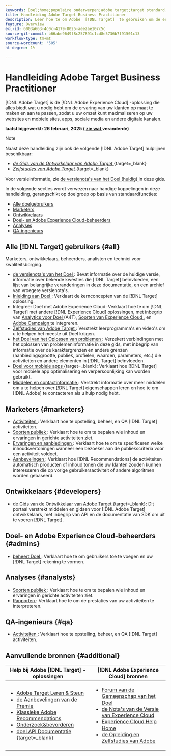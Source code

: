 ```yaml
---
keywords: Doel;home;populaire onderwerpen;adobe target;target standard;target premium;target documentation;adobe target documentation;praktische gids;gebruikershandleiding
title: Handleiding Adobe Target Business Practitioner
description: Leer hoe te om Adobe  [!DNL Target]  te gebruiken om de ervaring van uw klanten te personaliseren om opbrengst op uw Web en mobiele plaatsen, apps, en andere digitale kanalen te maximaliseren.
feature: Overview
exl-id: 6003a663-4c0c-4179-8025-aee2ae107c5c
source-git-commit: b66abe9649f8c257891c1cd8e5736b7f91501c13
workflow-type: tm+mt
source-wordcount: '505'
ht-degree: 1%

---
```


# Handleiding Adobe Target Business Practitioner

[!DNL Adobe Target] is de [!DNL Adobe Experience Cloud] -oplossing die alles biedt wat u nodig hebt om de ervaring van uw klanten op maat te maken en aan te passen, zodat u uw omzet kunt maximaliseren op uw websites en mobiele sites, apps, sociale media en andere digitale kanalen.

**laatst bijgewerkt: 26 februari, 2025 ( [ zie wat ](r-release-notes/doc-change.md) veranderde)**

>[!NOTE]
>
>Naast deze handleiding zijn ook de volgende [!DNL Adobe Target] hulplijnen beschikbaar:
>
>- [*de Gids van de Ontwikkelaar van Adobe Target* ](https://experienceleague.adobe.com/docs/target-dev/developer/overview.html) {target=_blank}
>- [*Zelfstudies van Adobe Target* ](https://experienceleague.adobe.com/docs/target-learn/tutorials/overview.html) {target=_blank}
>
>Voor versieinformatie, zie [ de versienota&#39;s van het Doel (huidig) ](/help/main/r-release-notes/release-notes.md) in deze gids.

In de volgende secties wordt verwezen naar handige koppelingen in deze handleiding, gerangschikt op doelgroep op basis van standaardfuncties:

- [Alle doelgebruikers](#all)
- [Marketers](#marketers)
- [Ontwikkelaars](#developers)
- [Doel- en Adobe Experience Cloud-beheerders](#admins)
- [Analyses](#analysts)
- [QA-ingenieurs](#qa)

## Alle [!DNL Target] gebruikers {#all}

Marketers, ontwikkelaars, beheerders, analisten en technici voor kwaliteitsborging.

- [ de versienota&#39;s van het Doel ](r-release-notes/release-notes.md): Bevat informatie over de huidige versie, informatie over bekende kwesties die [!DNL Target] beïnvloeden, een lijst van belangrijke veranderingen in deze documentatie, en een archief van vroegere versienota&#39;s.
- [ Inleiding aan Doel ](c-intro/intro.md): Verklaart de kernconcepten van de [!DNL Target] oplossing.
- Integreer Doel met Adobe Experience Cloud: Verklaart hoe te om [!DNL Target] met andere [!DNL Experience Cloud] oplossingen, met inbegrip van [ Analytics voor Doel ](/help/main/c-integrating-target-with-mac/a4t/a4t.md) (A4T), [ Soorten van Experience Cloud ](/help/main/c-integrating-target-with-mac/mmp.md), en [ Adobe Campaign ](/help/main/c-integrating-target-with-mac/campaign-and-target.md) te integreren.
- [ Zelfstudies van Adobe Target ](https://experienceleague.adobe.com/docs/target-learn/tutorials/overview.html): Verstrekt leerprogramma&#39;s en video&#39;s om u te helpen het meeste uit Doel krijgen.
- [ het Doel van het Oplossen van problemen ](r-troubleshooting-target/troubleshooting-target.md): Verzekert verbindingen met het oplossen van problemeninformatie in deze gids, met inbegrip van informatie over de karaktergrenzen en andere grenzen (aanbiedingsgrootte, publiek, profielen, waarden, parameters, etc.) die activiteiten en andere elementen in [!DNL Target] beïnvloeden.
- [ Doel voor mobiele apps ](https://experienceleague.adobe.com/docs/target-dev/developer/mobile-apps/overview.html) {target=_blank}: Verklaart hoe [!DNL Target] voor mobiele app optimalisering en verpersoonlijking kan worden gebruikt.
- [ Middelen en contactinformatie ](cmp-resources-and-contact-information.md): Verstrekt informatie over meer middelen om u te helpen over [!DNL Target] eigenschappen leren en hoe te om [!DNL Adobe] te contacteren als u hulp nodig hebt.

## Marketers {#marketers}

- [ Activiteiten ](c-activities/activities.md): Verklaart hoe te opstelling, beheer, en QA [!DNL Target] activiteiten.
- [ Soorten publiek ](c-target/target.md): Verklaart hoe te om te bepalen wie inhoud en ervaringen in gerichte activiteiten ziet.
- [ Ervaringen en aanbiedingen ](c-experiences/experiences.md): Verklaart hoe te om te specificeren welke inhoudsvertoningen wanneer een bezoeker aan de publiekscriteria voor een activiteit voldoet.
- [ Aanbevelingen ](c-recommendations/recommendations.md): Verklaart hoe [!DNL Recommendations] de activiteiten automatisch producten of inhoud tonen die uw klanten zouden kunnen interesseren die op vorige gebruikersactiviteit of andere algoritmen worden gebaseerd.

## Ontwikkelaars {#developers}

- [ de Gids van de Ontwikkelaar van Adobe Target ](https://experienceleague.adobe.com/docs/target-dev/developer/overview.html) {target=_blank}: Dit portaal verstrekt middelen en gidsen voor [!DNL Adobe Target] ontwikkelaars, met inbegrip van API en de documentatie van SDK om uit te voeren [!DNL Target].

## Doel- en Adobe Experience Cloud-beheerders {#admins}

- [ beheert Doel ](administrating-target/administrating-target.md): Verklaart hoe te om gebruikers toe te voegen en uw [!DNL Target] rekening te vormen.

## Analyses {#analysts}

- [ Soorten publiek ](c-target/target.md): Verklaart hoe te om te bepalen wie inhoud en ervaringen in gerichte activiteiten ziet.
- [ Rapporten ](c-reports/reports.md): Verklaart hoe te om de prestaties van uw activiteiten te interpreteren.

## QA-ingenieurs {#qa}

- [ Activiteiten ](c-activities/activities.md): Verklaart hoe te opstelling, beheer, en QA [!DNL Target] activiteiten.

## Aanvullende bronnen {#additional}

| Help bij Adobe [!DNL Target] -oplossingen | [!DNL Adobe Experience Cloud] bronnen |
|--- |--- |
| <ul><li>[ Adobe Target Leren &amp; Steun ](https://helpx.adobe.com/support/target.html)</li><li>[ de Aanbevelingen van de Premie ](c-recommendations/recommendations.md)</li><li>[ Klassieke Adobe Recommendations ](/help/main/assets/adobe-recommendations-classic.pdf)</li><li>[ Onderzoek&amp;bevorderen ](https://experienceleague.adobe.com/docs/search-promote/using/sp-home.html)</li><li>[ doel API Documentatie ](https://experienceleague.adobe.com/docs/target-dev/developer/api/target-api-overview.html) {target=_blank}</li></ul> | <ul><li>[ Forum van de Gemeenschap van het Doel ](https://experienceleaguecommunities.adobe.com/t5/adobe-target/ct-p/adobe-target-community)</li><li>[ de Nota&#39;s van de Versie van Experience Cloud ](https://experienceleague.adobe.com/docs/release-notes/experience-cloud/current.html)</li><li>[ Experience Cloud Help Home ](https://helpx.adobe.com/support/experience-cloud.html)</li><li>[ de Opleiding en Zelfstudies van Adobe ](https://helpx.adobe.com/learning.html?promoid=KAUDK)</li></ul> |  |

